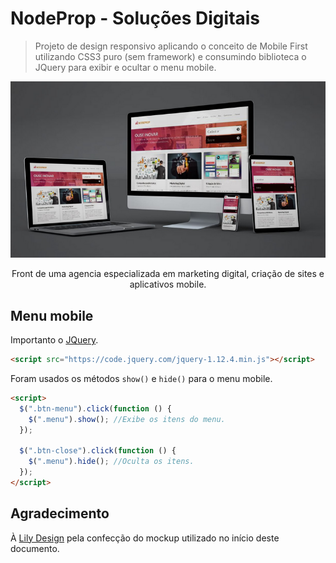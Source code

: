 # NodeProp - Soluções Digitais

> Projeto de design responsivo aplicando o conceito de Mobile First utilizando CSS3 puro (sem framework) e consumindo biblioteca o JQuery para exibir e ocultar o menu mobile.

<p align="center">
  <img src="img/mockup.PNG" alt="Telas responsivas"/>
</p>

<p align="center"> <!-- Não funciona no escopo acima, por isso tem seu próprio  -->
  Front de uma agencia especializada em marketing digital, criação de sites e aplicativos mobile.
</p>

## Menu mobile

Importanto o [JQuery](https://code.jquery.com/).
```html
<script src="https://code.jquery.com/jquery-1.12.4.min.js"></script>
```

Foram usados os métodos `show()` e `hide()` para o menu mobile.
```html
<script>
  $(".btn-menu").click(function () {
    $(".menu").show(); //Exibe os itens do menu.
  });
  
  $(".btn-close").click(function () {
    $(".menu").hide(); //Oculta os itens.
  });
</script>
```

## Agradecimento

À [Lily Design]() pela confecção do mockup utilizado no início deste documento.
